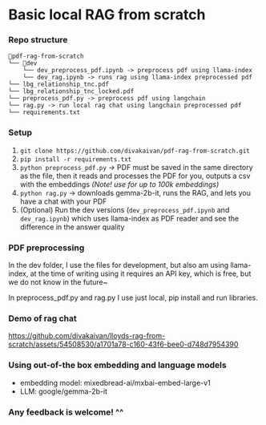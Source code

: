 # Basic local RAG from scratch

### Repo structure

```
📁pdf-rag-from-scratch
└── 📁dev
    └── dev_preprocess_pdf.ipynb -> preprocess pdf using llama-index
    └── dev_rag.ipynb -> runs rag using llama-index preprocessed pdf
└── lbg_relationship_tnc.pdf
└── lbg_relationship_tnc_locked.pdf
└── preprocess_pdf.py -> preprocess pdf using langchain
└── rag.py -> run local rag chat using langchain preprocessed pdf
└── requirements.txt
```

### Setup
1. `git clone https://github.com/divakaivan/pdf-rag-from-scratch.git`
2. `pip install -r requirements.txt`
3. `python preprocess_pdf.py` -> PDF must be saved in the same directory as the file, then it reads and processes the PDF for you, outputs a csv with the embeddings *(Note! use for up to 100k embeddings)*
4. `python rag.py` -> downloads gemma-2b-it, runs the RAG, and lets you have a chat with your PDF
5. (Optional) Run the dev versions (`dev_preprocess_pdf.ipynb` and `dev_rag.ipynb`) which uses llama-index as PDF reader and see the difference in the answer quality

### PDF preprocessing
In the dev folder, I use the files for development, but also am using llama-index, at the time of writing using it requires an API key, which is free, but we do not know in the future~

In preprocess_pdf.py and rag.py I use just local, pip install and run libraries.

### Demo of rag chat

https://github.com/divakaivan/lloyds-rag-from-scratch/assets/54508530/a1701a78-c160-43f6-bee0-d748d7954390

### Using out-of-the box embedding and language models
* embedding model: mixedbread-ai/mxbai-embed-large-v1
* LLM: google/gemma-2b-it

### Any feedback is welcome! ^^
